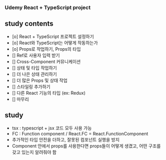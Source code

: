 ### Udemy React + TypeScript project

## study contents

- [o] React + TypeScript 프로젝트 설정하기
- [o] React와 TypeScript는 어떻게 작동하는가
- [o] Props로 작업하기, Props의 타입
- [] Ref로 사용자 입력 받기
- [] Cross-Component 커뮤니케이션
- [] 상태 및 타입 작업하기
- [] 더 나은 상태 관리하기
- [] 더 많은 Props 및 상태 작업
- [] 스타일링 추가하기
- [] 다른 React 기능의 타입 (ex: Redux)
- [] 마무리

## study

- tsx : typescript + jsx 코드 모두 사용 가능
- FC : Function component / React.FC = React.FunctionComponent
- 추가적인 타입 안전을 더하고, 잘못된 컴포넌트 실행을 방지
- Component 안에서 props를 사용한다면 props들이 어떻게 생겼고, 어떤 구조를 갖고 있는지 알려줘야 함
